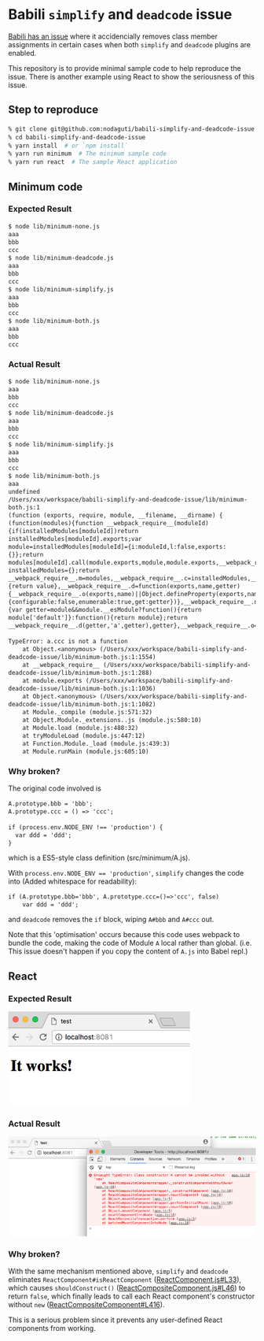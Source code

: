 # Babili `simplify` and `deadcode` issue

[Babili has an issue](https://github.com/babel/babili/issues/393) where it accidencially removes class member assignments in certain cases when both `simplify` and `deadcode` plugins are enabled.

This repository is to provide minimal sample code to help reproduce the issue. There is another example using React to show the seriousness of this issue.

## Step to reproduce
```sh
% git clone git@github.com:nodaguti/babili-simplify-and-deadcode-issue.git
% cd babili-simplify-and-deadcode-issue
% yarn install  # or `npm install`
% yarn run minimum  # The minimum sample code
% yarn run react  # The sample React application
```

## Minimum code
### Expected Result
```
$ node lib/minimum-none.js
aaa
bbb
ccc
$ node lib/minimum-deadcode.js
aaa
bbb
ccc
$ node lib/minimum-simplify.js
aaa
bbb
ccc
$ node lib/minimum-both.js
aaa
bbb
ccc
```

### Actual Result
```
$ node lib/minimum-none.js
aaa
bbb
ccc
$ node lib/minimum-deadcode.js
aaa
bbb
ccc
$ node lib/minimum-simplify.js
aaa
bbb
ccc
$ node lib/minimum-both.js
aaa
undefined
/Users/xxx/workspace/babili-simplify-and-deadcode-issue/lib/minimum-both.js:1
(function (exports, require, module, __filename, __dirname) { (function(modules){function __webpack_require__(moduleId){if(installedModules[moduleId])return installedModules[moduleId].exports;var module=installedModules[moduleId]={i:moduleId,l:false,exports:{}};return modules[moduleId].call(module.exports,module,module.exports,__webpack_require__),module.l=true,module.exports}var installedModules={};return __webpack_require__.m=modules,__webpack_require__.c=installedModules,__webpack_require__.i=function(value){return value},__webpack_require__.d=function(exports,name,getter){__webpack_require__.o(exports,name)||Object.defineProperty(exports,name,{configurable:false,enumerable:true,get:getter})},__webpack_require__.n=function(module){var getter=module&&module.__esModule?function(){return module['default']}:function(){return module};return __webpack_require__.d(getter,'a',getter),getter},__webpack_require__.o=function(o

TypeError: a.ccc is not a function
    at Object.<anonymous> (/Users/xxx/workspace/babili-simplify-and-deadcode-issue/lib/minimum-both.js:1:1554)
    at __webpack_require__ (/Users/xxx/workspace/babili-simplify-and-deadcode-issue/lib/minimum-both.js:1:288)
    at module.exports (/Users/xxx/workspace/babili-simplify-and-deadcode-issue/lib/minimum-both.js:1:1036)
    at Object.<anonymous> (/Users/xxx/workspace/babili-simplify-and-deadcode-issue/lib/minimum-both.js:1:1082)
    at Module._compile (module.js:571:32)
    at Object.Module._extensions..js (module.js:580:10)
    at Module.load (module.js:488:32)
    at tryModuleLoad (module.js:447:12)
    at Function.Module._load (module.js:439:3)
    at Module.runMain (module.js:605:10)
```

### Why broken?
The original code involved is

```
A.prototype.bbb = 'bbb';
A.prototype.ccc = () => 'ccc';

if (process.env.NODE_ENV !== 'production') {
  var ddd = 'ddd';
}
```
which is a ES5-style class definition (src/minimum/A.js).

With `process.env.NODE_ENV == 'production'`, `simplify` changes the code into (Added whitespace for readability):
```
if (A.prototype.bbb='bbb', A.prototype.ccc=()=>'ccc', false)
    var ddd = 'ddd';
```

and `deadcode` removes the `if` block, wiping `A#bbb` and `A#ccc` out.

Note that this 'optimisation' occurs because this code uses webpack to bundle the code, making the code of Module `A` local rather than global. (i.e. This issue doesn't happen if you copy the content of `A.js` into Babel repl.)


## React
### Expected Result
![Expected display](react-expected.png)

### Actual Result
![Actual display](react-actual.png)

### Why broken?
With the same mechanism mentioned above, `simplify` and `deadcode` eliminates `ReactComponent#isReactComponent` ([ReactComponent.js#L33](https://github.com/facebook/react/blob/master/src/isomorphic/modern/class/ReactComponent.js#L33)), which causes `shouldConstruct()` ([ReactCompositeComponent.js#L46](https://github.com/facebook/react/blob/master/src/renderers/shared/stack/reconciler/ReactCompositeComponent.js#L46)) to return `false`, which finally leads to call each React component's constructor without `new` ([ReactCompositeComponent#L416](https://github.com/facebook/react/blob/master/src/renderers/shared/stack/reconciler/ReactCompositeComponent.js#L416)).

This is a serious problem since it prevents any user-defined React components from working.
